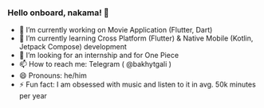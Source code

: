 ### Hello onboard, nakama! 👋

- 🔭 I’m currently working on Movie Application (Flutter, Dart)
- 🌱 I’m currently learning Cross Platform (Flutter) & Native Mobile (Kotlin, Jetpack Compose) development
- 🤔 I’m looking for an internship and for One Piece
- 📫 How to reach me: Telegram ( @bakhytgali )
- 😄 Pronouns: he/him
- ⚡ Fun fact: I am obsessed with music and listen to it in avg. 50k minutes per year
